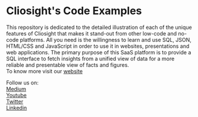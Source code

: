 # Cliosight's Code Examples
This repository is dedicated to the detailed illustration of each of the unique features of Cliosight that makes it stand-out from other low-code and no-code platforms. All you need is the willingness to learn and use SQL, JSON, HTML/CSS and JavaScript in order to use it in websites, presentations and web applications. The primary purpose of this SaaS platform is to provide a SQL interface to fetch insights from a unified view of data for a more reliable and presentable view of facts and figures.  
To know more visit our [website](https://cliosight.com)

Follow us on:    
[Medium](https://medium.com/@cliosight)   
[Youtube](https://youtube.com)   
[Twitter](https://twitter.com/@cliosight4data)    
[Linkedin](https://linkedin.com/company/14571342)


